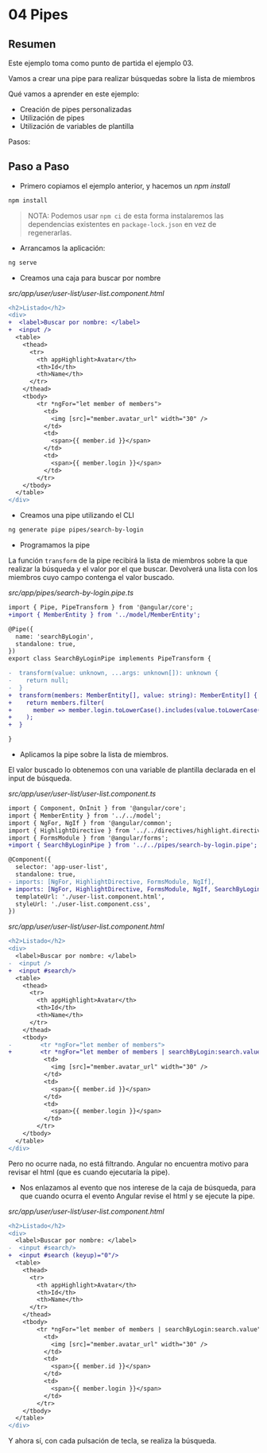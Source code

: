 # 04 Pipes

## Resumen

Este ejemplo toma como punto de partida el ejemplo 03.

Vamos a crear una pipe para realizar búsquedas sobre la lista de miembros

Qué vamos a aprender en este ejemplo:

- Creación de pipes personalizadas
- Utilización de pipes
- Utilización de variables de plantilla

Pasos:

## Paso a Paso

- Primero copiamos el ejemplo anterior, y hacemos un _npm install_

```bash
npm install
```

> NOTA: Podemos usar `npm ci` de esta forma instalaremos las dependencias existentes en `package-lock.json` en vez de regenerarlas.

- Arrancamos la aplicación:

```bash
ng serve
```

- Creamos una caja para buscar por nombre

_src/app/user/user-list/user-list.component.html_

```diff
<h2>Listado</h2>
<div>
+  <label>Buscar por nombre: </label>
+  <input />
  <table>
    <thead>
      <tr>
        <th appHighlight>Avatar</th>
        <th>Id</th>
        <th>Name</th>
      </tr>
    </thead>
    <tbody>
        <tr *ngFor="let member of members">
          <td>
            <img [src]="member.avatar_url" width="30" />
          </td>
          <td>
            <span>{{ member.id }}</span>
          </td>
          <td>
            <span>{{ member.login }}</span>
          </td>
        </tr>
    </tbody>
  </table>
</div>
```

- Creamos una pipe utilizando el CLI

```bash
ng generate pipe pipes/search-by-login
```

- Programamos la pipe

La función `transform` de la pipe recibirá la lista de miembros sobre la que realizar la búsqueda y el valor por el que buscar. Devolverá una lista con los miembros cuyo campo contenga el valor buscado.

_src/app/pipes/search-by-login.pipe.ts_

```diff
import { Pipe, PipeTransform } from '@angular/core';
+import { MemberEntity } from '../model/MemberEntity';

@Pipe({
  name: 'searchByLogin',
  standalone: true,
})
export class SearchByLoginPipe implements PipeTransform {

-  transform(value: unknown, ...args: unknown[]): unknown {
-    return null;
-  }
+  transform(members: MemberEntity[], value: string): MemberEntity[] {
+    return members.filter(
+      member => member.login.toLowerCase().includes(value.toLowerCase())
+    );
+  }

}
```

- Aplicamos la pipe sobre la lista de miembros.

El valor buscado lo obtenemos con una variable de plantilla declarada en el input de búsqueda.

_src/app/user/user-list/user-list.component.ts_

```diff
import { Component, OnInit } from '@angular/core';
import { MemberEntity } from '../../model';
import { NgFor, NgIf } from '@angular/common';
import { HighlightDirective } from '../../directives/highlight.directive';
import { FormsModule } from '@angular/forms';
+import { SearchByLoginPipe } from '../../pipes/search-by-login.pipe';

@Component({
  selector: 'app-user-list',
  standalone: true,
- imports: [NgFor, HighlightDirective, FormsModule, NgIf],
+ imports: [NgFor, HighlightDirective, FormsModule, NgIf, SearchByLoginPipe],
  templateUrl: './user-list.component.html',
  styleUrl: './user-list.component.css',
})
```

_src/app/user/user-list/user-list.component.html_

```diff
<h2>Listado</h2>
<div>
  <label>Buscar por nombre: </label>
-  <input />
+  <input #search/>
  <table>
    <thead>
      <tr>
        <th appHighlight>Avatar</th>
        <th>Id</th>
        <th>Name</th>
      </tr>
    </thead>
    <tbody>
-        <tr *ngFor="let member of members">
+        <tr *ngFor="let member of members | searchByLogin:search.value ">
          <td>
            <img [src]="member.avatar_url" width="30" />
          </td>
          <td>
            <span>{{ member.id }}</span>
          </td>
          <td>
            <span>{{ member.login }}</span>
          </td>
        </tr>
    </tbody>
  </table>
</div>
```

Pero no ocurre nada, no está filtrando. Angular no encuentra motivo para revisar el html (que es cuando ejecutaría la pipe). 

- Nos enlazamos al evento que nos interese de la caja de búsqueda, para que cuando ocurra el evento Angular revise el html y se ejecute la pipe.

_src/app/user/user-list/user-list.component.html_

```diff
<h2>Listado</h2>
<div>
  <label>Buscar por nombre: </label>
-  <input #search/>
+  <input #search (keyup)="0"/>
  <table>
    <thead>
      <tr>
        <th appHighlight>Avatar</th>
        <th>Id</th>
        <th>Name</th>
      </tr>
    </thead>
    <tbody>
        <tr *ngFor="let member of members | searchByLogin:search.value">
          <td>
            <img [src]="member.avatar_url" width="30" />
          </td>
          <td>
            <span>{{ member.id }}</span>
          </td>
          <td>
            <span>{{ member.login }}</span>
          </td>
        </tr>
    </tbody>
  </table>
</div>
```

Y ahora sí, con cada pulsación de tecla, se realiza la búsqueda.
